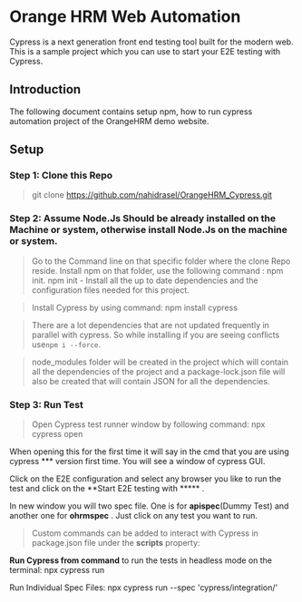 # Orange HRM Web Automation
Cypress is a next generation front end testing tool built for the modern web. This is a sample project which you can use to start your E2E testing with Cypress.
## Introduction
The following document contains setup npm, how to run cypress automation project of the OrangeHRM demo website.
## Setup
### Step 1: Clone this Repo 
> git clone https://github.com/nahidrasel/OrangeHRM_Cypress.git

### Step 2: Assume Node.Js Should be already installed on the Machine or system, otherwise install Node.Js on the machine or system.
> Go to the Command line on that specific folder where the clone Repo reside. Install npm on that folder, use the following command : npm init.
npm init - Install all the up to date dependencies and the configuration files needed for this project.

> Install Cypress by using command:
npm install cypress

> There are a lot dependencies that are not updated frequently in parallel with cypress. So while installing if you are seeing conflicts use`npm i --force`.

> node_modules folder will be created in the project which will contain all the dependencies of the project and a package-lock.json file will also be created that will contain JSON for all the dependencies.

### Step 3: Run Test

> Open Cypress test runner window by following command:
npx cypress open

When opening this for the first time it will say in the cmd that you are using cypress *** version first time. You will see a window of cypress GUI.

Click on the E2E configuration and select any browser you like to run the test and click on the **Start E2E testing with ***** .

In new window you will two spec file. One is for **apispec**(Dummy Test) and another one for **ohrmspec** . Just click on any test you want to run.

> Custom commands can be added to interact with Cypress in package.json file under the **scripts** property:

**Run Cypress from command** to run the tests in headless mode on the terminal:
npx cypress run 

Run Individual Spec Files:
npx cypress run --spec 'cypress/integration/<path to spec file>'
